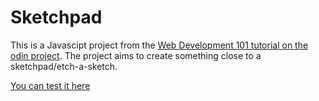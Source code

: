 # Sketchpad
This is a Javascipt project from the [Web Development 101 tutorial on the odin project](http://www.theodinproject.com/courses/web-development-101/lessons/javascript-and-jquery). The project aims to create something close to a sketchpad/etch-a-sketch.

[You can test it here](https://haywhyze.github.io/sketchpad-project/)
